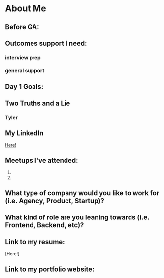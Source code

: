 # About Me

## Before GA:

## Outcomes support I need:
### interview prep
### general support

## Day 1 Goals:

## Two Truths and a Lie

### Tyler


## My LinkedIn
[Here!](https://www.linkedin.com/in/)

## Meetups I've attended:
1.
2.

## What type of company would you like to work for (i.e. Agency, Product, Startup)?


## What kind of role are you leaning towards (i.e. Frontend, Backend, etc)?


## Link to my resume: 
[Here!]

## Link to my portfolio website: 

